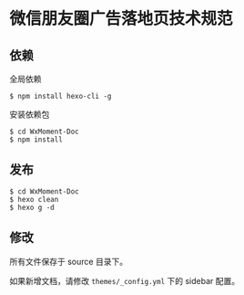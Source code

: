 # 微信朋友圈广告落地页技术规范

## 依赖


全局依赖

```
$ npm install hexo-cli -g
```

安装依赖包

```
$ cd WxMoment-Doc
$ npm install
```

## 发布

```
$ cd WxMoment-Doc
$ hexo clean
$ hexo g -d
```

## 修改

所有文件保存于 source 目录下。

如果新增文档，请修改 `themes/_config.yml` 下的 sidebar 配置。
